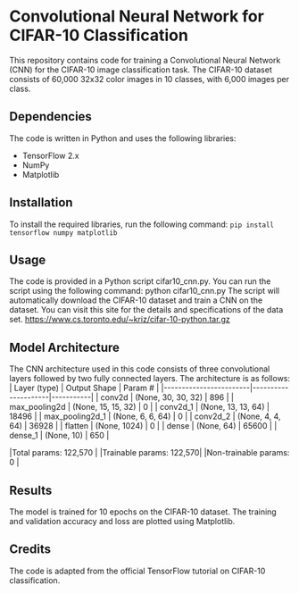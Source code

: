 # Convolutional Neural Network for CIFAR-10 Classification
This repository contains code for training a Convolutional Neural Network (CNN) for the CIFAR-10 image classification task. The CIFAR-10 dataset consists of 60,000 32x32 color images in 10 classes, with 6,000 images per class.

## Dependencies
The code is written in Python and uses the following libraries:

- TensorFlow 2.x
- NumPy
- Matplotlib

## Installation
To install the required libraries, run the following command:
` pip install tensorflow numpy matplotlib ` 
## Usage
The code is provided in a Python script cifar10_cnn.py. You can run the script using the following command:
python cifar10_cnn.py
The script will automatically download the CIFAR-10 dataset and train a CNN on the dataset. You can visit this site for the details and specifications of the data set.
https://www.cs.toronto.edu/~kriz/cifar-10-python.tar.gz

## Model Architecture
The CNN architecture used in this code consists of three convolutional layers followed by two fully connected layers. The architecture is as follows:
| Layer (type)            | Output Shape        | Param #   |
|------------------------|---------------------|-----------|
| conv2d                 | (None, 30, 30, 32)   | 896       |
| max_pooling2d          | (None, 15, 15, 32)   | 0         |
| conv2d_1               | (None, 13, 13, 64)   | 18496     |
| max_pooling2d_1        | (None, 6, 6, 64)     | 0         |
| conv2d_2               | (None, 4, 4, 64)     | 36928     |
| flatten                | (None, 1024)         | 0         |
| dense                  | (None, 64)           | 65600     |
| dense_1                | (None, 10)           | 650       |

|Total params: 122,570    |
|Trainable params: 122,570|
|Non-trainable params: 0  |

## Results
The model is trained for 10 epochs on the CIFAR-10 dataset. The training and validation accuracy and loss are plotted using Matplotlib.

## Credits
The code is adapted from the official TensorFlow tutorial on CIFAR-10 classification.
